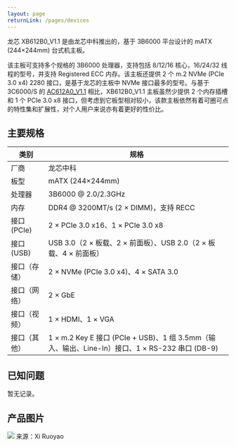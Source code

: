 ```yaml
---
layout: page
returnLink: /pages/devices
---
```


<ChildHeader>
<template #pageTitle>产品规格数据库</template>
<template #pageSubTitle>龙芯 XB612B0_V1.1</template>
</ChildHeader>

<div class="body_content">

龙芯 XB612B0_V1.1 是由龙芯中科推出的，基于 3B6000 平台设计的 mATX (244×244mm) 台式机主板。

该主板可支持多个规格的 3B6000 处理器，支持包括 8/12/16 核心，16/24/32 线程的型号，并支持 Registered ECC 内存。该主板还提供 2 个 m.2 NVMe (PCIe 3.0 x4) 2280 接口，是基于龙芯的主板中 NVMe 接口最多的型号。与基于 3C6000/S 的 [AC612A0_V1.1](/pages/devices/loongson-ac612a0-v1.1.md) 相比，XB612B0_V1.1 主板虽然少提供 2 个内存插槽和 1 个 PCIe 3.0 x8 接口，但考虑到它板型相对较小，该款主板依然有着可圈可点的特性集和扩展性，对个人用户来说亦有着更好的性价比。

## 主要规格

| 类别 | 规格 |
|------|------|
| 厂商 | 龙芯中科 |
| 板型 | mATX (244×244mm) |
| 处理器 | 3B6000 @ 2.0/2.3GHz |
| 内存 | DDR4 @ 3200MT/s (2 × DIMM)，支持 RECC |
| 接口 (PCIe) | 2 × PCIe 3.0 x16、1 × PCIe 3.0 x8 |
| 接口 (USB)  | USB 3.0（2 × 板载、2 × 前面板）、USB 2.0（2 × 板载、4 × 前面板） |
| 接口（存储）| 2 × NVMe (PCIe 3.0 x4)、4 × SATA 3.0 |
| 接口（网络） | 2 × GbE |
| 接口（视频） | 1 × HDMI、1 × VGA |
| 接口（其他） | 1 × m.2 Key E 接口 (PCIe + USB)、1 组 3.5mm（输入、输出、Line-In）接口、1 × RS-232 串口 (DB-9) |

## 已知问题

暂无记录。

## 产品图片

[![](/public/images/devices/loongson-xb612b0-v1.1.thumbnail.webp)](/public/images/devices/loongson-xb612b0-v1.1.webp)
来源：Xi Ruoyao

</div>

<ChildFooter />

<script setup>
import ChildHeader from '/components/ChildHeader.vue'
import ChildFooter from '/components/ChildFooter.vue'
</script>
